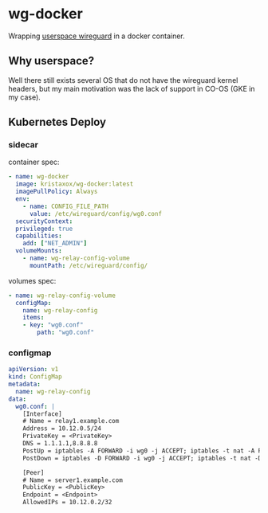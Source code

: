 # wg-docker

Wrapping [userspace wireguard](https://git.zx2c4.com/wireguard-go/) in a docker container.

## Why userspace?

Well there still exists several OS that do not have the wireguard kernel headers, but my main motivation was the lack of support in CO-OS (GKE in my case).

## Kubernetes Deploy

### sidecar

container spec:

```yaml
- name: wg-docker
  image: kristaxox/wg-docker:latest
  imagePullPolicy: Always
  env:
    - name: CONFIG_FILE_PATH
      value: /etc/wireguard/config/wg0.conf
  securityContext:
  privileged: true
  capabilities:
    add: ["NET_ADMIN"]
  volumeMounts:
    - name: wg-relay-config-volume
      mountPath: /etc/wireguard/config/
```

volumes spec:

```yaml
- name: wg-relay-config-volume
  configMap:
    name: wg-relay-config
    items:
    - key: "wg0.conf"
        path: "wg0.conf"
```

### configmap

```yaml
apiVersion: v1
kind: ConfigMap
metadata:
  name: wg-relay-config
data:
  wg0.conf: |
    [Interface]
    # Name = relay1.example.com
    Address = 10.12.0.5/24
    PrivateKey = <PrivateKey>
    DNS = 1.1.1.1,8.8.8.8
    PostUp = iptables -A FORWARD -i wg0 -j ACCEPT; iptables -t nat -A POSTROUTING -o eth0 -j MASQUERADE
    PostDown = iptables -D FORWARD -i wg0 -j ACCEPT; iptables -t nat -D POSTROUTING -o eth0 -j MASQUERADE

    [Peer]
    # Name = server1.example.com
    PublicKey = <PublicKey>
    Endpoint = <Endpoint>
    AllowedIPs = 10.12.0.2/32
```
